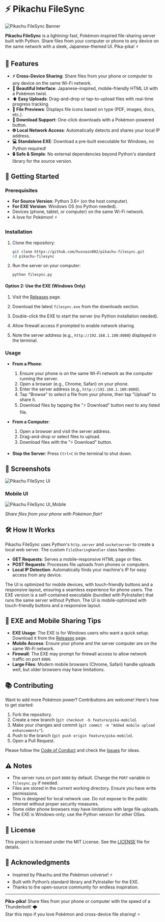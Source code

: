 # ⚡ Pikachu FileSync

![Pikachu FileSync Banner](https://img.shields.io/badge/Pikachu%20FileSync-Pika%20Power!-yellow?style=for-the-badge&logo=python)

**Pikachu FileSync** is a lightning-fast, Pokémon-inspired file-sharing server built with Python. Share files from your computer or phone to any device on the same network with a sleek, Japanese-themed UI. Pika-pika! ⚡

## 🌟 Features

- **⚡ Cross-Device Sharing**: Share files from your phone or computer to any device on the same Wi-Fi network.
- **📂 Beautiful Interface**: Japanese-inspired, mobile-friendly HTML UI with a Pokémon twist.
- **⬆ Easy Uploads**: Drag-and-drop or tap-to-upload files with real-time progress tracking.
- **📄 File Previews**: Displays file icons based on type (PDF, images, docs, etc.).
- **💾 Download Support**: One-click downloads with a Pokémon-powered button.
- **🌐 Local Network Access**: Automatically detects and shares your local IP address.
- **💻 Standalone EXE**: Download a pre-built executable for Windows, no Python required!
- **🔒 Safe & Simple**: No external dependencies beyond Python's standard library for the source version.

## 🚀 Getting Started

### Prerequisites
- **For Source Version**: Python 3.6+ (on the host computer).
- **For EXE Version**: Windows OS (no Python needed).
- Devices (phone, tablet, or computer) on the same Wi-Fi network.
- A love for Pokémon! ⚡

### Installation
1. Clone the repository:
   ```bash
   git clone https://github.com/husnain002/pikachu-filesync.git
   cd pikachu-filesync
   ```

2. Run the server on your computer:
   ```bash
   python filesync.py
   ```
#### Option 2: Use the EXE (Windows Only)
1. Visit the [Releases](https://github.com/husnain002/pikachu-filesync/releases) page.
2. Download the latest `filesync.exe` from the downloads section.
3. Double-click the EXE to start the server (no Python installation needed).
4. Allow firewall access if prompted to enable network sharing.

3. Note the server address (e.g., `http://192.168.1.100:8080`) displayed in the terminal.

### Usage
- **From a Phone**:
  1. Ensure your phone is on the same Wi-Fi network as the computer running the server.
  2. Open a browser (e.g., Chrome, Safari) on your phone.
  3. Enter the server address (e.g., `http://192.168.1.100:8080`).
  4. Tap "Browse" to select a file from your phone, then tap "Upload" to share it.
  5. Download files by tapping the "⚡ Download" button next to any listed file.

- **From a Computer**:
  1. Open a browser and visit the server address.
  2. Drag-and-drop or select files to upload.
  3. Download files with the "⚡ Download" button.

- **Stop the Server**: Press `Ctrl+C` in the terminal to shut down.

## 🎨 Screenshots


![Pikachu FileSync UI](https://github.com/user-attachments/assets/0b417763-732b-42f6-a850-0d624fe4daed) 
### Mobile UI
![Pikachu FileSync UI_Mobile](https://github.com/user-attachments/assets/d9ea17a4-ee4d-40b1-8584-f2fd4f6720a3)

*Share files from your phone with Pokémon flair!*

## 🛠️ How It Works
Pikachu FileSync uses Python's `http.server` and `socketserver` to create a local web server. The custom `FileSharingHandler` class handles:
- **GET Requests**: Serves a mobile-responsive HTML page or files.
- **POST Requests**: Processes file uploads from phones or computers.
- **Local IP Detection**: Automatically finds your machine's IP for easy access from any device.

The UI is optimized for mobile devices, with touch-friendly buttons and a responsive layout, ensuring a seamless experience for phone users.
The EXE version is a self-contained executable (bundled with PyInstaller) that runs the same server without Python. The UI is mobile-optimized with touch-friendly buttons and a responsive layout.

## 📱 EXE and Mobile Sharing Tips
- **EXE Usage**: The EXE is for Windows users who want a quick setup. Download it from the [Releases](https://github.com/husnain002/pikachu-filesync/releases) page.
- **Mobile Access**: Ensure your phone and the server computer are on the same Wi-Fi network.
- **Firewall**: The EXE may prompt for firewall access to allow network traffic on port `8080`.
- **Large Files**: Modern mobile browsers (Chrome, Safari) handle uploads well, but older browsers may have limitations.

## 📚 Contributing
Want to add more Pokémon power? Contributions are welcome! Here's how to get started:
1. Fork the repository.
2. Create a new branch (`git checkout -b feature/pika-mobile`).
3. Make your changes and commit (`git commit -m "Added mobile upload enhancements"`).
4. Push to the branch (`git push origin feature/pika-mobile`).
5. Open a Pull Request.

Please follow the [Code of Conduct](CODE_OF_CONDUCT.md) and check the [Issues](https://github.com/husnain002/pikachu-filesync/issues) for ideas.

## ⚠️ Notes
- The server runs on port `8080` by default. Change the `PORT` variable in `filesync.py` if needed.
- Files are stored in the current working directory. Ensure you have write permissions.
- This is designed for local network use. Do not expose to the public internet without proper security measures.
- Some older phone browsers may have limitations with large file uploads.
- The EXE is Windows-only; use the Python version for other OSes.

## 📜 License
This project is licensed under the MIT License. See the [LICENSE](LICENSE) file for details.

## 🙌 Acknowledgments
- Inspired by Pikachu and the Pokémon universe! ⚡
- Built with Python’s standard library and PyInstaller for the EXE.
- Thanks to the open-source community for endless inspiration.

---

**Pika-pika!** Share files from your phone or computer with the speed of a Thunderbolt! 🌩️  
Star this repo if you love Pokémon and cross-device file sharing! ⭐
